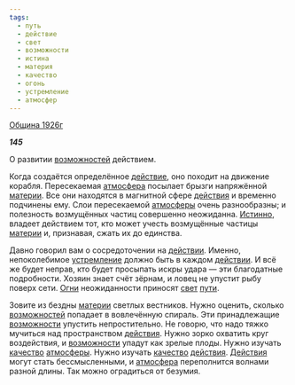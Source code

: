 ```yaml
---
tags:
  - путь
  - действие
  - свет
  - возможности
  - истина
  - материя
  - качество
  - огонь
  - устремление
  - атмосфер
---
```

[Община 1926г](https://127.0.0.1:4002/agni/1926)

___145___

О развитии [возможностей](../../../tags/#[возможности](../../../tags/#возможности)) действием.    

Когда создаётся определённое [действие](../../../tags/#действие), оно походит на движение корабля. Пересекаемая [атмосфера](../../../tags/#атмосфер) посылает брызги напряжённой [материи](../../../tags/#материя). Все они находятся в магнитной сфере [действия](../../../tags/#действие) и временно подчинены ему. Слои пересекаемой [атмосферы](../../../tags/#атмосфер) очень разнообразны; и полезность возмущённых частиц совершенно неожиданна. [Истинно](../../../tags/#истина), владеет действием тот, кто может учесть возмущённые частицы [материи](../../../tags/#материя) и, признавая, сжать их до единства.   

Давно говорил вам о сосредоточении на [действии](../../../tags/#действие). Именно, непоколебимое [устремление](../../../tags/#устремление) должно быть в каждом [действии](../../../tags/#действие). И всё же будет неправ, кто будет просыпать искры удара — эти благодатные подробности. Хозяин знает счёт зёрнам, и ловец не упустит рыбу поверх сети. [Огни](../../../tags/#огонь) неожиданности приносят [свет](../../../tags/#свет) [пути](../../../tags/#путь).   

Зовите из бездны [материи](../../../tags/#материя) светлых вестников. Нужно оценить, сколько [возможностей](../../../tags/#[возможности](../../../tags/#возможности)) попадает в вовлечённую спираль. Эти принадлежащие [возможности](../../../tags/#возможности) упустить непростительно. Не говорю, что надо тяжко мучиться над пространством [действия](../../../tags/#действие). Нужно зорко охватить круг воздействия, и [возможности](../../../tags/#возможности) упадут как зрелые плоды. Нужно изучать [качество](../../../tags/#качество) [атмосферы](../../../tags/#атмосфер). Нужно изучать [качество](../../../tags/#качество) [действия](../../../tags/#действие). [Действия](../../../tags/#действие) могут стать бессмысленными, и [атмосфера](../../../tags/#атмосфер) переполнится волнами разной длины. Так можно оградиться от безумия.   

